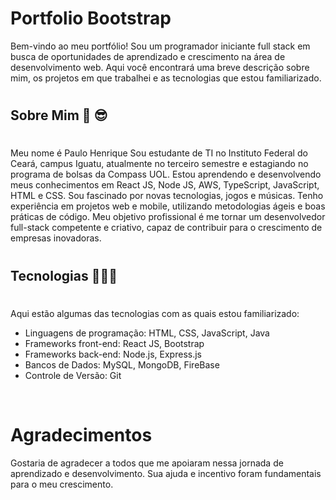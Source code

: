 # Portfolio Bootstrap

Bem-vindo ao meu portfólio! Sou um programador iniciante full stack em busca de oportunidades de aprendizado e crescimento na área de desenvolvimento web. Aqui você encontrará uma breve descrição sobre mim, os projetos em que trabalhei e as tecnologias que estou familiarizado.


#

## Sobre Mim 🐝 😎

#

Meu nome é Paulo Henrique Sou estudante de TI no Instituto Federal do Ceará, campus Iguatu, atualmente no terceiro semestre e estagiando no
programa de bolsas da Compass UOL. Estou aprendendo e desenvolvendo meus conhecimentos em React JS, Node JS,
 AWS, TypeScript, JavaScript, HTML e CSS. Sou fascinado por novas tecnologias, jogos e músicas. Tenho experiência
 em projetos
 web e mobile, utilizando metodologias ágeis e boas práticas de código. Meu objetivo profissional é me tornar um desenvolvedor full-stack competente e criativo, capaz de contribuir para o crescimento de  empresas inovadoras.

 #

 ## Tecnologias 👾👨‍💻 

 #

 Aqui estão algumas das tecnologias com as quais estou familiarizado:

* Linguagens de programação: HTML, CSS, JavaScript, Java
* Frameworks front-end: React JS, Bootstrap
* Frameworks back-end: Node.js, Express.js
* Bancos de Dados: MySQL, MongoDB, FireBase
* Controle de Versão: Git


<br>

# Agradecimentos


Gostaria de agradecer a todos que me apoiaram nessa jornada de aprendizado e desenvolvimento. Sua ajuda e incentivo foram fundamentais para o meu crescimento.
